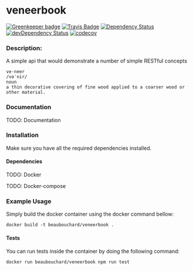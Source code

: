 veneerbook
=========

[![Greenkeeper badge](https://badges.greenkeeper.io/BeauBouchard/veneerbook.svg)](https://greenkeeper.io/)
[![Travis Badge](https://travis-ci.org/BeauBouchard/veneerbook.svg?branch=master)](https://travis-ci.org/BeauBouchard/veneerbook)
[![Dependency Status](https://img.shields.io/david/BeauBouchard/veneerbook.svg?style=flat)](https://david-dm.org/BeauBouchard/veneerbook#info=Dependencies)
[![devDependency Status](https://img.shields.io/david/dev/BeauBouchard/veneerbook.svg?style=flat)](https://david-dm.org/BeauBouchard/veneerbook#info=devDependencies)
[![codecov](https://codecov.io/gh/BeauBouchard/veneerbook/branch/master/graph/badge.svg)](https://codecov.io/gh/BeauBouchard/veneerbook)


### Description:

A simple api that would demonstrate a number of simple RESTful concepts

```
ve·neer
/vəˈnir/
noun
a thin decorative covering of fine wood applied to a coarser wood or other material.
```

### Documentation

TODO: Documentation

### Installation

Make sure you have all the required dependencies installed.

#### Dependencies

TODO: Docker

TODO: Docker-compose

### Example Usage

Simply build the docker container using the docker command bellow:

```
docker build -t beaubouchard/veneerbook .
```

#### Tests

You can run tests inside the container by doing the following command:

```
docker run beaubouchard/veneerbook npm run test
```
